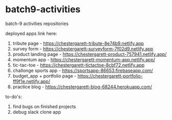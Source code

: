 # batch9-activities
batch-9 activities repositories

deployed apps link here:
1) tribute page - https://chestergarett-tribute-8e74b9.netlify.app
2) survey form - https://chestergarett-surveyform-7f02d9.netlify.app
3) product landing page - https://chestergarett-product-757941.netlify.app/
4) momentum app - https://chestergarett-momentum-app.netlify.app/
5) tic-tac-toe - https://chestergarett-tictactoe-8cbf72.netlify.app
6) challonge sports app - https://sportsapp-86653.firebaseapp.com/
7) budget_app + portfolio page - https://chestergarett-portfolio-ff9f1e.netlify.app/
8) practice blog - https://chestergarett-blog-68244.herokuapp.com/


to-do's:
1) find bugs on finished projects
2) debug slack clone app
